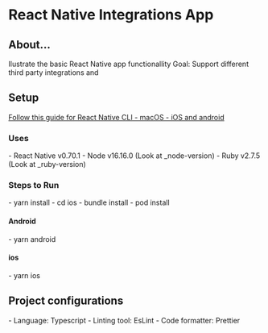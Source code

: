 # React Native Integrations App

<h2>About...</h2>
Ilustrate the basic React Native app functionallity
Goal: Support different third party integrations and

<h2>Setup</h2>

[Follow this guide for React Native CLI - macOS - iOS and android](https://reactnative.dev/docs/environment-setup)

<h3>Uses</h3>
- React Native v0.70.1
- Node v16.16.0 (Look at _node-version)
- Ruby v2.7.5 (Look at _ruby-version)

<h3>Steps to Run</h3>
- yarn install
- cd ios
- bundle install
- pod install

<h4>Android</h4>
- yarn android

<h4>ios</h4>
- yarn ios

<h2>Project configurations</h2>
- Language: Typescript
- Linting tool: EsLint
- Code formatter: Prettier
